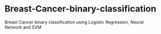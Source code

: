 # Breast-Cancer-binary-classification
Breast Cancer binary classification using Logistic Regression, Neural Network and SVM
